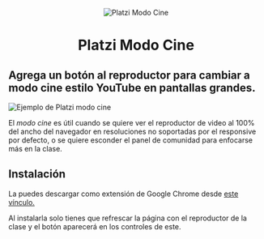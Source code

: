 <p align="center">
<img src="https://i.imgur.com/0O5ysjq.png" alt="Platzi Modo Cine"/>
</p>
<h1 align="center"> Platzi Modo Cine</h1>

## Agrega un botón al reproductor para cambiar a modo cine estilo YouTube en pantallas grandes.

![Ejemplo de Platzi modo cine](https://i.imgur.com/h6hBbPa.gif)

El _modo cine_ es útil cuando se quiere ver el reproductor de video al 100% del ancho del navegador en resoluciones no soportadas por el responsive por defecto, o se quiere esconder el panel de comunidad para enfocarse más en la clase.

## Instalación

La puedes descargar como extensión de Google Chrome desde <a href="https://chrome.google.com/webstore/detail/platzi-modo-cine/lbnocnbkjpigeicchmalljbafbfhfhjl">este vínculo.</a>

Al instalarla solo tienes que refrescar la página con el reproductor de la clase y el botón aparecerá en los controles de este.
